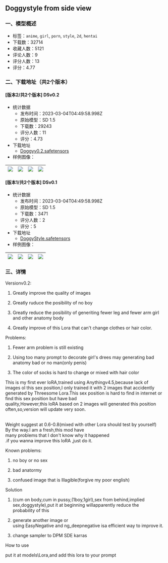 ## Doggystyle from side view
### 一、模型概述

- 标签：`anime`, `girl`, `porn`, `style`, `2d`, `hentai`
- 下载数：32714
- 收藏人数：5121
- 评论人数：9
- 评分人数：13
- 评分：4.77

### 二、下载地址（共2个版本）

#### [版本2/共2个版本] DSv0.2

- 统计数据
  - 发布时间：2023-03-04T04:49:58.998Z
  - 原始模型：SD 1.5
  - 下载数：29243
  - 评分人数：11
  - 评分：4.73
- 下载地址
  - [Doggyv0.2.safetensors](https://civitai.com/api/download/models/16207)
- 样例图像：

| <img src="https://image.civitai.com/xG1nkqKTMzGDvpLrqFT7WA/335e27a2-3a66-4525-6ca9-dff5ab196300/width=450/163666.jpeg" /> | <img src="https://image.civitai.com/xG1nkqKTMzGDvpLrqFT7WA/5314c621-1cbd-42ca-d7ef-8fa9b6a59400/width=450/163662.jpeg" /> | <img src="https://image.civitai.com/xG1nkqKTMzGDvpLrqFT7WA/1e77c4bb-fa5c-4682-f048-d72a803cd600/width=450/163669.jpeg" /> | <img src="https://image.civitai.com/xG1nkqKTMzGDvpLrqFT7WA/289d7030-65b1-473a-6eed-df0ac8799300/width=450/163668.jpeg" /> |
| ---- | ---- | ---- | ---- |

#### [版本1/共2个版本] DSv0.1

- 统计数据
  - 发布时间：2023-03-04T04:49:58.998Z
  - 原始模型：SD 1.5
  - 下载数：3471
  - 评分人数：2
  - 评分：5
- 下载地址
  - [DoggyStyle.safetensors](https://civitai.com/api/download/models/15270)
- 样例图像：

| <img src="https://image.civitai.com/xG1nkqKTMzGDvpLrqFT7WA/b66996ee-9566-4ca5-159b-21320cd50800/width=450/150824.jpeg" /> | <img src="https://image.civitai.com/xG1nkqKTMzGDvpLrqFT7WA/840827d5-91aa-4384-8d0b-07906808d500/width=450/150841.jpeg" /> | <img src="https://image.civitai.com/xG1nkqKTMzGDvpLrqFT7WA/6a4a7e4e-6567-42d7-9bfd-2516a6db6c00/width=450/150840.jpeg" /> | <img src="https://image.civitai.com/xG1nkqKTMzGDvpLrqFT7WA/3225764e-b9a0-4d9e-4a82-6daf850e6d00/width=450/150839.jpeg" /> |
| ---- | ---- | ---- | ---- |


### 三、详情
<p>Versionv0.2:</p><ol><li><p>Greatly improve the quality of images</p></li><li><p>Greatly ruduce the posibility of no boy</p></li><li><p>Greatly reduce the posibility of generiting fewer leg and fewer arm girl and other anatomy body</p></li><li><p>Greatly improve of this Lora that can't change clothes or hair color.</p></li></ol><p>Problems:</p><ol><li><p>Fewer arm problem is still existing</p></li><li><p>Using too many prompt to decorate girl's drees may generating bad anatomy bad or no man(only penis)</p></li><li><p>The color of socks is hard to change or mixed with hair color</p></li></ol><p>This is my first ever loRA,trained using Anythingv4.5,because lack of images ol this sex position,I only trained it with 2 images that accidently generated by Threesome Lora.This sex position is hard to find in internet or find this sex position but have bad quality,However,this loRA based on 2 images will generated this position often,so,version will update very soon.</p><p><br />Weight suggest at 0.6-0.8(mixed with other Lora should test by yourself)<br />By the way.l am a fresh,this mod have many problems that I don't know why it happened .if you wanna improve this loRA ,just do it.</p><p>Known problems:</p><ol><li><p>no boy or no sex</p></li><li><p>bad anatormy</p></li><li><p>confused image that is lllagible(forgive my poor english)</p></li></ol><p>Solution</p><ol><li><p>(cum on body,cum in pussy,(1boy,1girl),sex from behind,implied sex,doggystyle),put it at beginning willapparently reduce the probability of this</p></li><li><p>generate another image or using EasyNegative and ng_deepnegative isa efficient way to improve it.</p></li><li><p>change sampler to DPM SDE karras</p></li></ol><p>How to use</p><p>put it at models\Lora,and add this lora to your prompt</p>